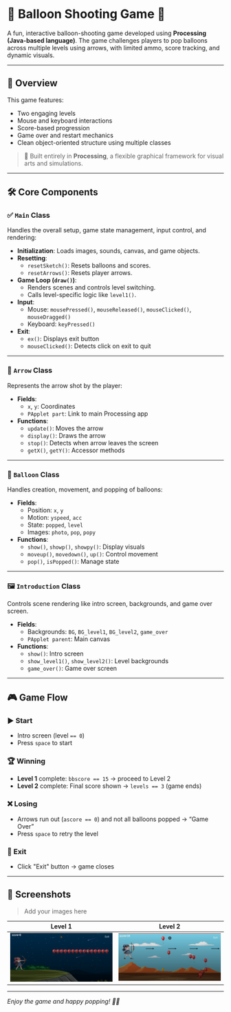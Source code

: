 # 🎯 Balloon Shooting Game 🎈

A fun, interactive balloon-shooting game developed using **Processing (Java-based language)**. The game challenges players to pop balloons across multiple levels using arrows, with limited ammo, score tracking, and dynamic visuals.

---

## 📌 Overview

This game features:
- Two engaging levels
- Mouse and keyboard interactions
- Score-based progression
- Game over and restart mechanics
- Clean object-oriented structure using multiple classes

> 🔧 Built entirely in **Processing**, a flexible graphical framework for visual arts and simulations.

---

## 🛠️ Core Components

### ✅ `Main` Class

Handles the overall setup, game state management, input control, and rendering:

- **Initialization**: Loads images, sounds, canvas, and game objects.
- **Resetting**: 
  - `resetSketch()`: Resets balloons and scores.
  - `resetArrows()`: Resets player arrows.
- **Game Loop (`draw()`)**:
  - Renders scenes and controls level switching.
  - Calls level-specific logic like `level1()`.
- **Input**: 
  - Mouse: `mousePressed()`, `mouseReleased()`, `mouseClicked()`, `mouseDragged()`
  - Keyboard: `keyPressed()`
- **Exit**:
  - `ex()`: Displays exit button
  - `mouseClicked()`: Detects click on exit to quit

---

### 🏹 `Arrow` Class

Represents the arrow shot by the player:

- **Fields**:
  - `x`, `y`: Coordinates
  - `PApplet part`: Link to main Processing app
- **Functions**:
  - `update()`: Moves the arrow
  - `display()`: Draws the arrow
  - `stop()`: Detects when arrow leaves the screen
  - `getX()`, `getY()`: Accessor methods

---

### 🎈 `Balloon` Class

Handles creation, movement, and popping of balloons:

- **Fields**:
  - Position: `x`, `y`
  - Motion: `yspeed`, `acc`
  - State: `popped`, `level`
  - Images: `photo`, `pop`, `popy`
- **Functions**:
  - `show()`, `showp()`, `showpy()`: Display visuals
  - `moveup()`, `movedown()`, `up()`: Control movement
  - `pop()`, `isPopped()`: Manage state

---

### 🖼️ `Introduction` Class

Controls scene rendering like intro screen, backgrounds, and game over screen.

- **Fields**:
  - Backgrounds: `BG`, `BG_level1`, `BG_level2`, `game_over`
  - `PApplet parent`: Main canvas
- **Functions**:
  - `show()`: Intro screen
  - `show_level1()`, `show_level2()`: Level backgrounds
  - `game_over()`: Game over screen

---

## 🎮 Game Flow

### ▶️ Start
- Intro screen (level `== 0`)
- Press `space` to start

### 🏆 Winning
- **Level 1** complete: `bbscore == 15` → proceed to Level 2
- **Level 2** complete: Final score shown → `levels == 3` (game ends)

### ❌ Losing
- Arrows run out (`ascore == 0`) and not all balloons popped → “Game Over”
- Press `space` to retry the level

### 🚪 Exit
- Click "Exit" button → game closes

---

## 📸 Screenshots

> Add your images here

| Level 1  | Level 2 | 
|----------|---------|
| ![Start](Screenshots/Screenshot%202025-06-23%20051139.png) | ![Level1](Screenshots/Screenshot%202025-06-23%20051253.png)  |


---

*Enjoy the game and happy popping! 🎯🎈*